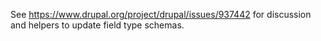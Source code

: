 See <https://www.drupal.org/project/drupal/issues/937442> for discussion and helpers to update field type schemas.